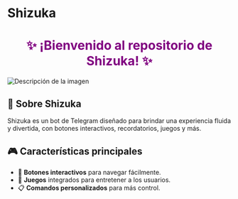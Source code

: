 # Shizuka 
<h1 style="color:purple; text-align:center;">✨ ¡Bienvenido al repositorio de Shizuka! ✨</h1>

![Descripción de la imagen](https://i.postimg.cc/HszJs3HT/Add-Text-04-01-08-15-16.jpg)

## 🌟 Sobre Shizuka
Shizuka es un bot de Telegram diseñado para brindar una experiencia fluida y divertida, con botones interactivos, recordatorios, juegos y más.

## 🎮 Características principales
- 🔘 **Botones interactivos** para navegar fácilmente.
- 🎲 **Juegos** integrados para entretener a los usuarios.
- 📋 **Comandos personalizados** para más control.

